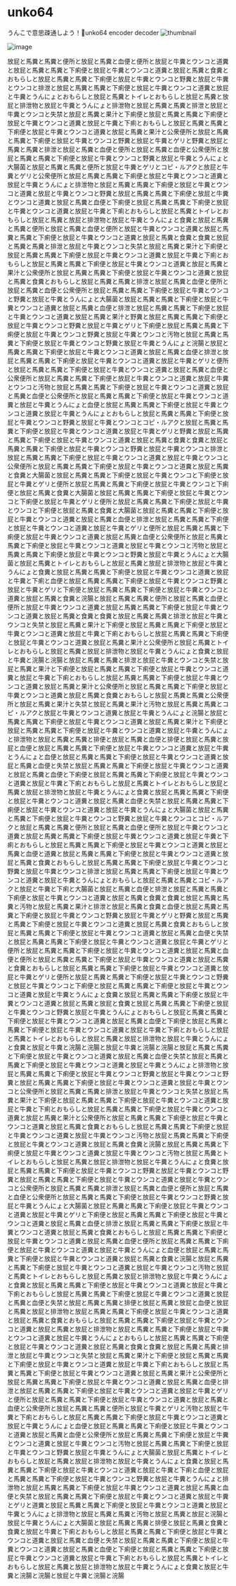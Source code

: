 # unko64
うんこで意思疎通しよう！💩unko64 encoder decoder
![thumbnail](https://user-images.githubusercontent.com/42578480/204034367-a6712345-3117-4434-a85d-ad283b846cbd.png)



![image](https://user-images.githubusercontent.com/42578480/204035015-90123992-8dce-4f04-b508-f2b01a80f6d6.png)

放屁と馬糞と馬糞と便所と放屁と馬糞と血便と便所と放屁と牛糞とウンコと道糞と放屁と馬糞と馬糞と下痢便と放屁と牛糞とウンコと道糞と放屁と馬糞と食糞とおもらしと放屁と馬糞と馬糞と下痢便と放屁と牛糞とウンコと野糞と放屁と牛糞とウンコと排泄と放屁と馬糞と馬糞と下痢便と放屁と牛糞とウンコと道糞と放屁と牛糞とうんにょとおもらしと放屁と馬糞とトイレとおもらしと放屁と馬糞と放屁と排泄物と放屁と牛糞とうんにょと排泄物と放屁と馬糞と馬糞と排泄と放屁と牛糞とウンコと失禁と放屁と馬糞と果汁と下痢便と放屁と馬糞と馬糞と下痢便と放屁と牛糞とウンコと道糞と放屁と牛糞と下痢とおもらしと放屁と馬糞と馬糞と下痢便と放屁と牛糞とウンコと道糞と放屁と馬糞と果汁と公衆便所と放屁と馬糞と馬糞と下痢便と放屁と牛糞とウンコと野糞と放屁と牛糞とゲリと野糞と放屁と馬糞と馬糞と排泄と放屁と馬糞と血便と便所と放屁と馬糞と血便と公衆便所と放屁と馬糞と馬糞と下痢便と放屁と牛糞とウンコと野糞と放屁と牛糞とうんにょと大腸菌と放屁と馬糞と馬糞と便所と放屁と牛糞とゲリとコピ・ルアクと放屁と牛糞とゲリと公衆便所と放屁と馬糞と馬糞と下痢便と放屁と牛糞とウンコと道糞と放屁と牛糞とうんにょと排泄物と放屁と馬糞と馬糞と下痢便と放屁と牛糞とウンコと道糞と放屁と牛糞とウンコと野糞と放屁と馬糞と馬糞と下痢便と放屁と牛糞とウンコと道糞と放屁と馬糞と血便と下痢便と放屁と馬糞と馬糞と下痢便と放屁と牛糞とウンコと道糞と放屁と牛糞と下痢とおもらしと放屁と馬糞とトイレとおもらしと放屁と馬糞と放屁と排泄物と放屁と牛糞とうんにょと食糞と放屁と馬糞と馬糞と便所と放屁と馬糞と血便と便所と放屁と牛糞とウンコと道糞と放屁と馬糞と馬糞と下痢便と放屁と牛糞とウンコと道糞と放屁と馬糞と食糞と食糞と放屁と馬糞と馬糞と排泄と放屁と牛糞とウンコと失禁と放屁と馬糞と果汁と下痢便と放屁と馬糞と馬糞と下痢便と放屁と牛糞とウンコと道糞と放屁と牛糞と下痢とおもらしと放屁と馬糞と馬糞と下痢便と放屁と牛糞とウンコと道糞と放屁と馬糞と果汁と公衆便所と放屁と馬糞と馬糞と下痢便と放屁と牛糞とウンコと道糞と放屁と馬糞と食糞とおもらしと放屁と馬糞と馬糞と排泄と放屁と馬糞と血便と便所と放屁と馬糞と血便と公衆便所と放屁と馬糞と馬糞と下痢便と放屁と牛糞とウンコと野糞と放屁と牛糞とうんにょと大腸菌と放屁と馬糞と馬糞と下痢便と放屁と牛糞とウンコと道糞と放屁と馬糞と血便と排泄と放屁と馬糞と馬糞と下痢便と放屁と牛糞とウンコと道糞と放屁と馬糞と果汁と野糞と放屁と馬糞と馬糞と下痢便と放屁と牛糞とウンコと野糞と放屁と牛糞とゲリと下痢便と放屁と馬糞と馬糞と下痢便と放屁と牛糞とウンコと野糞と放屁と牛糞とウンコと汚物と放屁と馬糞と馬糞と下痢便と放屁と牛糞とウンコと野糞と放屁と牛糞とうんにょと浣腸と放屁と馬糞と馬糞と下痢便と放屁と牛糞とウンコと道糞と放屁と馬糞と血便と排泄と放屁と馬糞と馬糞と下痢便と放屁と牛糞とウンコと道糞と放屁と牛糞とゲリと便所と放屁と馬糞と馬糞と下痢便と放屁と牛糞とウンコと道糞と放屁と馬糞と血便と公衆便所と放屁と馬糞と馬糞と下痢便と放屁と牛糞とウンコと道糞と放屁と牛糞とウンコと汚物と放屁と馬糞と馬糞と下痢便と放屁と牛糞とウンコと道糞と放屁と馬糞と血便と公衆便所と放屁と馬糞と馬糞と下痢便と放屁と牛糞とウンコと道糞と放屁と牛糞とうんにょと血便と放屁と馬糞と馬糞と下痢便と放屁と牛糞とウンコと道糞と放屁と牛糞とうんにょとおもらしと放屁と馬糞と馬糞と下痢便と放屁と牛糞とウンコと野糞と放屁と牛糞とウンコとコピ・ルアクと放屁と馬糞と馬糞と下痢便と放屁と牛糞とウンコと道糞と放屁と牛糞とゲリと野糞と放屁と馬糞と馬糞と下痢便と放屁と牛糞とウンコと道糞と放屁と馬糞と食糞と食糞と放屁と馬糞と馬糞と下痢便と放屁と牛糞とウンコと野糞と放屁と牛糞とウンコと排泄と放屁と馬糞と馬糞と下痢便と放屁と牛糞とウンコと道糞と放屁と牛糞とウンコと公衆便所と放屁と馬糞と馬糞と下痢便と放屁と牛糞とウンコと道糞と放屁と馬糞と食糞と大腸菌と放屁と馬糞と馬糞と下痢便と放屁と牛糞とウンコと下痢便と放屁と牛糞とゲリと便所と放屁と馬糞と馬糞と下痢便と放屁と牛糞とウンコと下痢便と放屁と馬糞と食糞と大腸菌と放屁と馬糞と馬糞と下痢便と放屁と牛糞とウンコと下痢便と放屁と牛糞とゲリと便所と放屁と馬糞と馬糞と下痢便と放屁と牛糞とウンコと下痢便と放屁と馬糞と食糞と大腸菌と放屁と馬糞と馬糞と下痢便と放屁と牛糞とウンコと道糞と放屁と馬糞と血便と排泄と放屁と馬糞と馬糞と下痢便と放屁と牛糞とウンコと道糞と放屁と牛糞とゲリと便所と放屁と馬糞と馬糞と下痢便と放屁と牛糞とウンコと道糞と放屁と馬糞と血便と公衆便所と放屁と馬糞と馬糞と下痢便と放屁と牛糞とウンコと道糞と放屁と牛糞とウンコと汚物と放屁と馬糞と馬糞と下痢便と放屁と牛糞とウンコと野糞と放屁と牛糞とうんにょと大腸菌と放屁と馬糞とトイレとおもらしと放屁と馬糞と放屁と排泄物と放屁と牛糞とうんにょと食糞と放屁と馬糞と馬糞と下痢便と放屁と牛糞とウンコと道糞と放屁と牛糞と下痢と血便と放屁と馬糞と馬糞と下痢便と放屁と牛糞とウンコと野糞と放屁と牛糞とゲリと下痢便と放屁と馬糞と馬糞と下痢便と放屁と牛糞とウンコと道糞と放屁と馬糞と食糞と浣腸と放屁と馬糞と馬糞と便所と放屁と馬糞と血便と便所と放屁と牛糞とウンコと道糞と放屁と馬糞と馬糞と下痢便と放屁と牛糞とウンコと道糞と放屁と馬糞と食糞と食糞と放屁と馬糞と馬糞と排泄と放屁と牛糞とウンコと失禁と放屁と馬糞と果汁と下痢便と放屁と馬糞と馬糞と下痢便と放屁と牛糞とウンコと道糞と放屁と牛糞と下痢とおもらしと放屁と馬糞と馬糞と下痢便と放屁と牛糞とウンコと道糞と放屁と馬糞と果汁と公衆便所と放屁と馬糞とトイレとおもらしと放屁と馬糞と放屁と排泄物と放屁と牛糞とうんにょと食糞と放屁と牛糞と浣腸と浣腸と放屁と馬糞と馬糞と排泄と放屁と牛糞とウンコと失禁と放屁と馬糞と果汁と下痢便と放屁と馬糞と馬糞と下痢便と放屁と牛糞とウンコと道糞と放屁と牛糞と下痢とおもらしと放屁と馬糞と馬糞と下痢便と放屁と牛糞とウンコと道糞と放屁と馬糞と果汁と公衆便所と放屁と馬糞と馬糞と下痢便と放屁と牛糞とウンコと道糞と放屁と馬糞と食糞とおもらしと放屁と馬糞と馬糞と公衆便所と放屁と馬糞と果汁と失禁と放屁と馬糞と果汁と汚物と放屁と馬糞と馬糞とコピ・ルアクと放屁と牛糞とウンコと道糞と放屁と牛糞とうんにょと浣腸と放屁と馬糞と馬糞と下痢便と放屁と牛糞とウンコと道糞と放屁と馬糞と果汁と下痢便と放屁と馬糞と馬糞と下痢便と放屁と牛糞とウンコと道糞と放屁と牛糞とうんにょと排泄物と放屁と馬糞と馬糞と排便と放屁と馬糞と血便と排便と放屁と馬糞と放屁と血便と放屁と馬糞と馬糞と下痢便と放屁と牛糞とウンコと道糞と放屁と牛糞とうんにょと血便と放屁と馬糞と馬糞と下痢便と放屁と牛糞とウンコと道糞と放屁と馬糞と血便と失禁と放屁と馬糞と馬糞と下痢便と放屁と牛糞とウンコと道糞と放屁と馬糞と血便と下痢便と放屁と馬糞と馬糞と下痢便と放屁と牛糞とウンコと道糞と放屁と牛糞と下痢とおもらしと放屁と馬糞とトイレとおもらしと放屁と馬糞と放屁と排泄物と放屁と牛糞とうんにょと食糞と放屁と馬糞と馬糞と下痢便と放屁と牛糞とウンコと道糞と放屁と馬糞と血便と失禁と放屁と馬糞と馬糞と下痢便と放屁と牛糞とウンコと道糞と放屁と牛糞とうんにょと大腸菌と放屁と馬糞と馬糞と下痢便と放屁と牛糞とウンコと野糞と放屁と牛糞とウンコとコピ・ルアクと放屁と馬糞と馬糞と便所と放屁と馬糞と血便と便所と放屁と牛糞とウンコと道糞と放屁と馬糞と馬糞と下痢便と放屁と牛糞とウンコと道糞と放屁と牛糞と下痢とおもらしと放屁と馬糞と馬糞と下痢便と放屁と牛糞とウンコと道糞と放屁と馬糞と血便と道糞と放屁と馬糞と馬糞と下痢便と放屁と牛糞とウンコと道糞と放屁と馬糞と食糞とおもらしと放屁と馬糞と馬糞と下痢便と放屁と牛糞とウンコと野糞と放屁と牛糞とウンコと排泄と放屁と馬糞と馬糞と下痢便と放屁と牛糞とウンコと道糞と放屁と牛糞とうんにょとおもらしと放屁と馬糞と馬糞とコピ・ルアクと放屁と牛糞と下痢と大腸菌と放屁と馬糞と血便と排泄と放屁と馬糞と馬糞と下痢便と放屁と牛糞とウンコと道糞と放屁と馬糞と食糞と食糞と放屁と馬糞と馬糞と汚物と放屁と馬糞と果汁と排泄と放屁と馬糞と食糞と血便と放屁と馬糞と馬糞と下痢便と放屁と牛糞とウンコと野糞と放屁と牛糞とゲリと野糞と放屁と馬糞と馬糞と下痢便と放屁と牛糞とウンコと道糞と放屁と馬糞と食糞とおもらしと放屁と馬糞と馬糞と下痢便と放屁と牛糞とウンコと道糞と放屁と馬糞と血便と失禁と放屁と馬糞と馬糞と下痢便と放屁と牛糞とウンコと道糞と放屁と牛糞とゲリと便所と放屁と馬糞と馬糞と下痢便と放屁と牛糞とウンコと道糞と放屁と馬糞と血便と便所と放屁と馬糞と馬糞と下痢便と放屁と牛糞とウンコと道糞と放屁と馬糞と食糞とおもらしと放屁と馬糞と馬糞と下痢便と放屁と牛糞とウンコと道糞と放屁と牛糞とゲリと便所と放屁と馬糞と馬糞と下痢便と放屁と牛糞とウンコと野糞と放屁と牛糞とウンコと下痢便と放屁と馬糞と馬糞と下痢便と放屁と牛糞とウンコと道糞と放屁と牛糞とうんにょと食糞と放屁と馬糞と馬糞と下痢便と放屁と牛糞とウンコと道糞と放屁と馬糞と放屁と食糞と放屁と馬糞と馬糞と下痢便と放屁と牛糞とウンコと野糞と放屁と牛糞とうんにょとおもらしと放屁と馬糞と馬糞と下痢便と放屁と牛糞とウンコと道糞と放屁と馬糞と血便と下痢便と放屁と馬糞と馬糞と下痢便と放屁と牛糞とウンコと道糞と放屁と牛糞と下痢とおもらしと放屁と馬糞とトイレとおもらしと放屁と馬糞と放屁と排泄物と放屁と牛糞とうんにょと食糞と放屁と牛糞と浣腸と浣腸と放屁と牛糞と浣腸と浣腸と放屁と馬糞と馬糞と下痢便と放屁と牛糞とウンコと道糞と放屁と馬糞と血便と失禁と放屁と馬糞と馬糞と下痢便と放屁と牛糞とウンコと道糞と放屁と牛糞とうんにょと排泄物と放屁と馬糞と馬糞と下痢便と放屁と牛糞とウンコと野糞と放屁と牛糞とウンコと野糞と放屁と馬糞と馬糞と下痢便と放屁と牛糞とウンコと道糞と放屁と牛糞とウンコと公衆便所と放屁と馬糞と馬糞と排泄と放屁と牛糞とウンコと失禁と放屁と馬糞と果汁と下痢便と放屁と馬糞と馬糞と下痢便と放屁と牛糞とウンコと道糞と放屁と牛糞と下痢とおもらしと放屁と馬糞と馬糞と下痢便と放屁と牛糞とウンコと道糞と放屁と馬糞と果汁と公衆便所と放屁と馬糞と馬糞と下痢便と放屁と牛糞とウンコと道糞と放屁と馬糞と食糞とおもらしと放屁と馬糞と馬糞と下痢便と放屁と牛糞とウンコと道糞と放屁と牛糞とウンコと汚物と放屁と馬糞と馬糞と下痢便と放屁と牛糞とウンコと道糞と放屁と馬糞と食糞と浣腸と放屁と馬糞と馬糞と下痢便と放屁と牛糞とウンコと道糞と放屁と牛糞とウンコと汚物と放屁と馬糞とトイレとおもらしと放屁と馬糞と放屁と排泄物と放屁と牛糞とうんにょと食糞と放屁と馬糞と馬糞と下痢便と放屁と牛糞とウンコと野糞と放屁と牛糞とウンコと野糞と放屁と馬糞と馬糞と下痢便と放屁と牛糞とウンコと道糞と放屁と牛糞とウンコと公衆便所と放屁と馬糞と馬糞と排泄と放屁と馬糞と血便と便所と放屁と馬糞と血便と公衆便所と放屁と馬糞と馬糞と下痢便と放屁と牛糞とウンコと野糞と放屁と牛糞とうんにょと大腸菌と放屁と馬糞と馬糞と下痢便と放屁と牛糞とウンコと道糞と放屁と牛糞とゲリと下痢便と放屁と馬糞と馬糞と下痢便と放屁と牛糞とウンコと道糞と放屁と馬糞と血便と排泄と放屁と馬糞と馬糞と下痢便と放屁と牛糞とウンコと道糞と放屁と馬糞と食糞とおもらしと放屁と馬糞と馬糞と下痢便と放屁と牛糞とウンコと道糞と放屁と馬糞と血便と便所と放屁と馬糞と馬糞と下痢便と放屁と牛糞とウンコと道糞と放屁と牛糞とうんにょと血便と放屁と馬糞と馬糞と下痢便と放屁と牛糞とウンコと道糞と放屁と馬糞と食糞と浣腸と放屁と馬糞と馬糞と下痢便と放屁と牛糞とウンコと道糞と放屁と牛糞とウンコと汚物と放屁と馬糞とトイレとおもらしと放屁と馬糞と放屁と排泄物と放屁と牛糞とうんにょと食糞と放屁と馬糞と馬糞と下痢便と放屁と牛糞とウンコと道糞と放屁と牛糞と下痢とおもらしと放屁と馬糞と馬糞と下痢便と放屁と牛糞とウンコと道糞と放屁と馬糞と血便と失禁と放屁と馬糞と馬糞と排便と放屁と馬糞と放屁と血便と放屁と馬糞と放屁と排泄物と放屁と馬糞と馬糞と下痢便と放屁と牛糞とウンコと道糞と放屁と馬糞と食糞とおもらしと放屁と馬糞と馬糞と下痢便と放屁と牛糞とウンコと道糞と放屁と馬糞と放屁と排泄物と放屁と馬糞と馬糞と下痢便と放屁と牛糞とウンコと道糞と放屁と牛糞とうんにょとおもらしと放屁と馬糞と馬糞と下痢便と放屁と牛糞とウンコと道糞と放屁と馬糞と食糞と食糞と放屁と馬糞と馬糞と排泄と放屁と牛糞とウンコと失禁と放屁と馬糞と果汁と下痢便と放屁と馬糞と馬糞と下痢便と放屁と牛糞とウンコと道糞と放屁と牛糞と下痢とおもらしと放屁と馬糞と馬糞と下痢便と放屁と牛糞とウンコと道糞と放屁と馬糞と果汁と公衆便所と放屁と馬糞と馬糞と下痢便と放屁と牛糞とウンコと道糞と放屁と馬糞と血便と排泄と放屁と馬糞と馬糞と下痢便と放屁と牛糞とウンコと道糞と放屁と牛糞とゲリと便所と放屁と馬糞と馬糞と下痢便と放屁と牛糞とウンコと道糞と放屁と馬糞と血便と公衆便所と放屁と馬糞と馬糞と便所と放屁と牛糞とゲリと汚物と放屁と牛糞と下痢とおもらしと放屁と馬糞と馬糞と下痢便と放屁と牛糞とウンコと道糞と放屁と牛糞とうんにょと血便と放屁と馬糞と馬糞と下痢便と放屁と牛糞とウンコと道糞と放屁と馬糞と血便と公衆便所と放屁と馬糞と馬糞と下痢便と放屁と牛糞とウンコと道糞と放屁と牛糞とウンコと汚物と放屁と馬糞と馬糞と下痢便と放屁と牛糞とウンコと野糞と放屁と牛糞とうんにょと大腸菌と放屁と馬糞とトイレとおもらしと放屁と馬糞と放屁と排泄物と放屁と牛糞とうんにょと食糞と放屁と馬糞と馬糞と下痢便と放屁と牛糞とウンコと道糞と放屁と牛糞と下痢と血便と放屁と馬糞と馬糞と下痢便と放屁と牛糞とウンコと野糞と放屁と牛糞とうんにょと排泄物と放屁と馬糞と馬糞と下痢便と放屁と牛糞とウンコと道糞と放屁と馬糞と血便と失禁と放屁と馬糞と馬糞と下痢便と放屁と牛糞とウンコと道糞と放屁と牛糞とゲリと道糞と放屁と馬糞と馬糞と下痢便と放屁と牛糞とウンコと道糞と放屁と牛糞とうんにょと排泄物と放屁と馬糞と馬糞と汚物と放屁と馬糞と放屁と浣腸と放屁と牛糞とうんにょと大腸菌と放屁と馬糞と馬糞と排便と放屁と馬糞と食糞と食糞と放屁と牛糞と下痢とおもらしと放屁と馬糞と馬糞と下痢便と放屁と牛糞とウンコと道糞と放屁と馬糞と血便と失禁と放屁と馬糞と馬糞と下痢便と放屁と牛糞とウンコと道糞と放屁と馬糞と血便と下痢便と放屁と馬糞と馬糞と下痢便と放屁と牛糞とウンコと道糞と放屁と牛糞と下痢とおもらしと放屁と馬糞とトイレとおもらしと放屁と馬糞と放屁と排泄物と放屁と牛糞とうんにょと食糞と放屁と牛糞と浣腸と浣腸と放屁と牛糞と浣腸と浣腸
